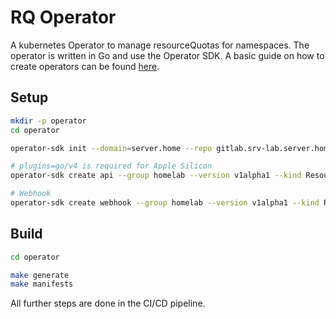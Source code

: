 # RQ Operator

A kubernetes Operator to manage resourceQuotas for namespaces. The operator is written in Go and use the Operator SDK. A basic guide on how to create operators can be found [here](https://sdk.operatorframework.io/docs/building-operators/golang/).

## Setup

```bash
mkdir -p operator
cd operator

operator-sdk init --domain=server.home --repo gitlab.srv-lab.server.home/homelab/iac/operators/rq-operator

# plugins=go/v4 is required for Apple Silicon
operator-sdk create api --group homelab --version v1alpha1 --kind ResourceQuotaConfig --resource --controller --plugins=go/v4 --namespaced=false

# Webhook
operator-sdk create webhook --group homelab --version v1alpha1 --kind ResourceQuotaConfig --defaulting
```

## Build

```bash
cd operator

make generate
make manifests
```

All further steps are done in the CI/CD pipeline.

